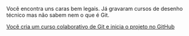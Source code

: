 Você encontra uns caras bem legais. Já gravaram cursos de desenho técnico mas
não sabem nem o que é Git.

[Você cria um curso colaborativo de Git e inicia o projeto no GitHub](curso/curso.md)